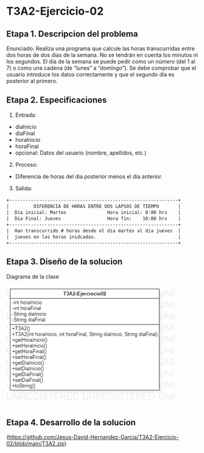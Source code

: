 # T3A2-Ejercicio-02

## Etapa 1. Descripcion del problema
Enunciado: Realiza una programa que calcule las horas transcurridas entre dos horas de dos días de la semana. No se tendrán en cuenta los minutos ni los segundos. El día de la semana se puede pedir como un número (del 1 al 7) o como una cadena (de “lunes” a “domingo”). Se debe comprobar que el usuario introduce los datos correctamente y que el segundo día es posterior al primero.

## Etapa 2. Especificaciones 
1. Entrada:
 -  diaInicio
 - diaFinal
 - horaInicio
 - horaFinal
 - opcional: Datos del usuario (nombre, apellidos, etc.)
 2. Proceso:
 - Diferencia de horas del dia posterior menos el dia anterior.
 3. Salida:
 ~~~
 +--------------------------------------------------------------+
 |         DIFERENCIA DE HORAS ENTRE DOS LAPSOS DE TIEMPO       |
 |  Dia inicial: Martes               Hora inicial: 8:00 hrs    |
 |  Dia Final: Jueves                 Hora fin:    10:00 hrs    |
 +--------------------------------------------------------------+
 |  Han transcurrido # horas desde el dia martes al dia jueves  |
 |  jueves en las horas inidcadas.                              |
 +--------------------------------------------------------------+
 ~~~
 
## Etapa 3. Diseño de la solucion
Diagrama de la clase

![](https://github.com/Jesus-David-Hernandez-Garcia/T3A2-Ejercicio-02/blob/main/T3A2.png)

## Etapa 4. Desarrollo de la solucion
(https://github.com/Jesus-David-Hernandez-Garcia/T3A2-Ejercicio-02/blob/main/T3A2.zip)
